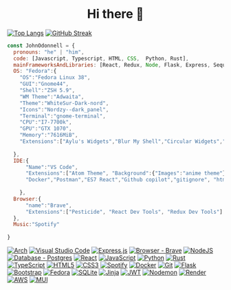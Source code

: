 
<h1 align="center">
Hi there 👋
</h1>

[![Top Langs](https://github-readme-stats.vercel.app/api/top-langs/?username=lvcky-gg&count_private=true&show_icons=true&theme=nord&include_all_commits=true&hide_border=true&layout=compact&langs_count=8)](https://github.com/lvcky-gg)
[![GitHub Streak](https://streak-stats.demolab.com?user=lvcky-gg&theme=nord&hide_border=true&border_radius=10&date_format=j%20M%5B%20Y%5D&card_width=496&hide_longest_streak=true)](https://git.io/streak-stats)




```javascript
const JohnOdonnell = {
  pronouns: "he" | "him",
  code: [Javascript, Typescript, HTML, CSS,  Python, Rust],
  mainFrameworksAndLibraries: [React, Redux, Node, Flask, Express, Sequelize, Docker, Django, Diesel, Rocket],
  OS: "Fedora":{
    "OS":"Fedora Linux 38",
    "GUI":"Gnome44",
    "Shell":"ZSH 5.9",
    "WM Theme":"Adwaita",
    "Theme":"WhiteSur-Dark-nord",
    "Icons":"Nordzy--dark_panel",
    "Terminal":"gnome-terminal",
    "CPU":"I7-7700k",
    "GPU":"GTX 1070",
    "Memory":"7616MiB",
    "Extensions":["Aylu's Widgets","Blur My Shell","Circular Widgets","Coverflow alt-tab","Dash to Dock","Desktop Cube","GS Connection","Just Perfection","Rounded Corners", "Rounded Window Corners", "User Themes"]
    
  },
  IDE:{
      "Name":"VS Code",
      "Extensions":["Atom Theme", "Background":{"Images":"anime theme"}, "Auto Rename Tag","autopep8","c/c++","Django",
      "Docker","Postman","ES7 React","Github copilot","gitignore", "html css support","Prettier","Python", "Rust"]
      
    },
  Browser:{
      "name":"Brave",
      "Extensions":["Pesticide", "React Dev Tools", "Redux Dev Tools"]
  },
  Music:"Spotify"
  
}
```



[![Arch](https://img.shields.io/badge/Arch%20Linux-%4C566A?logo=arch-linux&logoColor=fff&style=for-the-badge)](https://archlinux.org/)
[![Visual Studio Code](https://img.shields.io/badge/Visual%20Studio%20Code-#4C566A?style=for-the-badge&logo=visual-studio-code&logoColor=white)](https://code.visualstudio.com/)
[![Express.js](https://img.shields.io/badge/express.js-#4C566A?style=for-the-badge&logo=express&logoColor=%2361DAFB)](https://expressjs.com/)
[![Browser - Brave](https://img.shields.io/badge/Brave-#4C566A?style=for-the-badge&logo=Brave&logoColor=white)](https://brave.com/download/)
[![NodeJS](https://img.shields.io/badge/node.js-#4C566A?style=for-the-badge&logo=node.js&logoColor=white)](https://nodejs.org/en/docs)
[![Database - Postgres](https://img.shields.io/badge/postgres-#4C566A?style=for-the-badge&logo=postgresql&logoColor=white)](https://www.postgresql.org/docs/)
[![React](https://img.shields.io/badge/react-#4C566A?style=for-the-badge&logo=react&logoColor=%2361DAFB)](https://react.dev/)
[![JavaScript](https://img.shields.io/badge/javascript-#4C566A?style=for-the-badge&logo=javascript&logoColor=%23F7DF1E)](https://developer.mozilla.org/en-US/docs/Web/JavaScript)
[![Python](https://img.shields.io/badge/python-#4C566A?style=for-the-badge&logo=python&logoColor=ffdd54)](https://docs.python.org/3.9/)
[![Rust](https://img.shields.io/badge/rust-#4C566A?style=for-the-badge&logo=rust&logoColor=white)](https://doc.rust-lang.org/beta/)
[![TypeScript](https://img.shields.io/badge/typescript-#4C566A?style=for-the-badge&logo=typescript&logoColor=white)](https://www.typescriptlang.org/docs/)
[![HTML5](https://img.shields.io/badge/html5-#4C566A?style=for-the-badge&logo=html5&logoColor=white)](https://developer.mozilla.org/en-US/docs/Web/HTML)
[![CSS3](https://img.shields.io/badge/css3-#4C566A?style=for-the-badge&logo=css3&logoColor=white)](https://developer.mozilla.org/en-US/docs/Web/CSS)
[![Spotify](https://img.shields.io/badge/Spotify-#4C566A?style=for-the-badge&logo=spotify&logoColor=white)](https://open.spotify.com/)
[![Docker](https://img.shields.io/badge/docker-#4C566A?style=for-the-badge&logo=docker&logoColor=white)](https://www.docker.com/)
[![Git](https://img.shields.io/badge/git-#4C566A?style=for-the-badge&logo=git&logoColor=white)](https://git-scm.com/doc)
[![Flask](https://img.shields.io/badge/flask-#4C566A?style=for-the-badge&logo=flask&logoColor=white)](https://flask.palletsprojects.com/en/2.2.x/)
[![Bootstrap](https://img.shields.io/badge/bootstrap-#4C566A?style=for-the-badge&logo=bootstrap&logoColor=white)](https://react-bootstrap.github.io/)
[![Fedora](https://img.shields.io/badge/Fedora-#4C566A?style=for-the-badge&logo=fedora&logoColor=white)](https://getfedora.org/)
[![SQLite](https://img.shields.io/badge/sqlite-#4C566A?style=for-the-badge&logo=sqlite&logoColor=white)](https://www.sqlite.org/docs.html)
[![Jinja](https://img.shields.io/badge/jinja-#4C566A?style=for-the-badge&logo=jinja&logoColor=black)](https://jinja.palletsprojects.com/en/3.1.x/)
[![JWT](https://img.shields.io/badge/JWT-#4C566A?style=for-the-badge&logo=JSON%20web%20tokens)](https://jwt.io/introduction)
[![Nodemon](https://img.shields.io/badge/NODEMON-#4C566A?style=for-the-badge&logo=nodemon&logoColor=%BBDEAD)](https://nodemon.io/)
[![Render](https://img.shields.io/badge/Render-#4C566A?style=for-the-badge&logo=render&logoColor=white)](https://render.com/)
[![AWS](https://img.shields.io/badge/AWS-#4C566A?style=for-the-badge&logo=amazon-aws&logoColor=white)](https://aws.amazon.com/)
[![MUI](https://img.shields.io/badge/MUI-#4C566A?style=for-the-badge&logo=mui&logoColor=white)](https://mui.com/)





